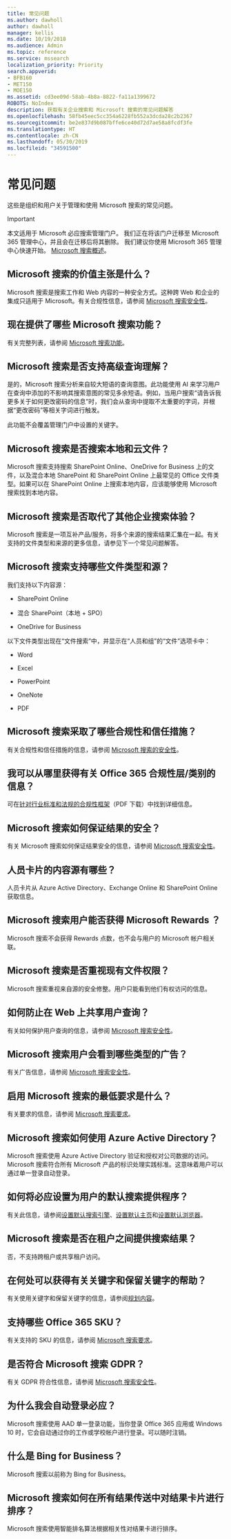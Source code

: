```yaml
---
title: 常见问题
ms.author: dawholl
author: dawholl
manager: kellis
ms.date: 10/19/2018
ms.audience: Admin
ms.topic: reference
ms.service: mssearch
localization_priority: Priority
search.appverid:
- BFB160
- MET150
- MOE150
ms.assetid: cd3ee09d-58ab-4b8a-8822-fa11a1399672
ROBOTS: NoIndex
description: 获取有关企业搜索和 Microsoft 搜索的常见问题解答
ms.openlocfilehash: 58fb45eec5cc354a6228fb552a3dcda28c2b2367
ms.sourcegitcommit: be2e837d9b087bffe6ce40d72d7ae58a8fcdf3fe
ms.translationtype: HT
ms.contentlocale: zh-CN
ms.lasthandoff: 05/30/2019
ms.locfileid: "34591500"
---
```

# <a name="faqs"></a>常见问题

这些是组织和用户关于管理和使用 Microsoft 搜索的常见问题。

> [!IMPORTANT]
> 本文适用于 Microsoft 必应搜索管理门户。 我们正在将该门户迁移至 Microsoft 365 管理中心，并且会在迁移后将其删除。 我们建议你使用 Microsoft 365 管理中心快速开始。 [Microsoft 搜索概述](overview-microsoft-search.md)。
  
## <a name="whats-the-value-proposition-for-microsoft-search"></a>Microsoft 搜索的价值主张是什么？

Microsoft 搜索是搜索工作和 Web 内容的一种安全方式。这种跨 Web 和企业的集成只适用于 Microsoft。有关合规性信息，请参阅 [Microsoft 搜索安全性](security.md)。
  
## <a name="what-microsoft-search-features-are-available-now"></a>现在提供了哪些 Microsoft 搜索功能？

有关完整列表，请参阅 [Microsoft 搜索功能](features.md)。
  
## <a name="does-microsoft-search-support-advanced-query-understanding"></a>Microsoft 搜索是否支持高级查询理解？

是的，Microsoft 搜索分析来自较大短语的查询意图。此功能使用 AI 来学习用户在查询中添加的不影响其搜索意图的常见多余短语。例如，当用户搜索“请告诉我更多关于如何更改密码的信息”时，我们会从查询中提取不太重要的字词，并根据“更改密码”等相关字词进行触发。
  
此功能不会覆盖管理门户中设置的关键字。
  
## <a name="does-microsoft-search-search-for-files-on-premises-as-well-as-the-cloud"></a>Microsoft 搜索是否搜索本地和云文件？

Microsoft 搜索支持搜索 SharePoint Online、OneDrive for Business 上的文件，以及混合本地 SharePoint 和 SharePoint Online 上最常见的 Office 文件类型。如果可以在 SharePoint Online 上搜索本地内容，应该能够使用 Microsoft 搜索找到本地内容。 
  
## <a name="does-microsoft-search-replace-other-enterprise-search-experiences"></a>Microsoft 搜索是否取代了其他企业搜索体验？

Microsoft 搜索是一项互补产品/服务，将多个来源的搜索结果汇集在一起。有关支持的文件类型和来源的更多信息，请参见下一个常见问题解答。
  
## <a name="what-file-types-and-sources-does-microsoft-search-support"></a>Microsoft 搜索支持哪些文件类型和源？

我们支持以下内容源：
  
- SharePoint Online
    
- 混合 SharePoint（本地 + SPO）
    
- OneDrive for Business
    
以下文件类型出现在“文件搜索”中，并显示在“人员和组”的“文件”选项卡中：
  
- Word
    
- Excel
    
- PowerPoint
    
- OneNote
    
- PDF
    
## <a name="what-compliance-and-trust-measures-are-in-place-for-microsoft-search"></a>Microsoft 搜索采取了哪些合规性和信任措施？

有关合规性和信任措施的信息，请参阅 [Microsoft 搜索的安全性](security.md)。
  
## <a name="where-can-i-get-info-about-office-365-compliance-tierscategories"></a>我可以从哪里获得有关 Office 365 合规性层/类别的信息？

可在[针对行业标准和法规的合规性框架](https://download.microsoft.com/download/B/2/7/B27B3EF3-8849-4C18-8BA4-5AD755728620/Compliance%20Framework_customer%20guidance.pdf)（PDF 下载）中找到详细信息。 
  
## <a name="how-does-microsoft-search-keep-results-secure"></a>Microsoft 搜索如何保证结果的安全？

有关 Microsoft 搜索如何保证结果安全的信息，请参阅 [Microsoft 搜索安全性](security.md)。
  
## <a name="what-are-the-content-sources-for-the-people-card"></a>人员卡片的内容源有哪些？

人员卡片从 Azure Active Directory、Exchange Online 和 SharePoint Online 获取信息。
  
## <a name="do-microsoft-search-users-earn-microsoft-rewards"></a>Microsoft 搜索用户能否获得 Microsoft Rewards ？

Microsoft 搜索不会获得 Rewards 点数，也不会与用户的 Microsoft 帐户相关联。
  
## <a name="does-microsoft-search-respect-existing-file-permissions"></a>Microsoft 搜索是否重视现有文件权限？

Microsoft 搜索重视来自源的安全修整。用户只能看到他们有权访问的信息。
  
## <a name="how-are-user-queries-protected-from-sharing-on-the-web"></a>如何防止在 Web 上共享用户查询？

有关如何保护用户查询的信息，请参阅 [Microsoft 搜索安全性](security.md)。
  
## <a name="what-types-of-advertising-do-microsoft-search-users-see"></a>Microsoft 搜索用户会看到哪些类型的广告？

有关广告信息，请参阅 [Microsoft 搜索安全性](security.md)。
  
## <a name="what-are-the-minimum-requirements-to-enable-microsoft-search"></a>启用 Microsoft 搜索的最低要求是什么？

有关要求的信息，请参阅 [Microsoft 搜索要求](requirements.md)。
  
## <a name="how-does-microsoft-search-use-azure-active-directory"></a>Microsoft 搜索如何使用 Azure Active Directory？

Microsoft 搜索使用 Azure Active Directory 验证和授权对公司数据的访问。Microsoft 搜索符合所有 Microsoft 产品的标识处理实践标准。这意味着用户可以通过单一登录自动登录。 
  
## <a name="how-do-i-set-bing-as-the-default-search-provider-for-my-users"></a>如何将必应设置为用户的默认搜索提供程序？

有关此信息，请参阅[设置默认搜索引擎](set-default-search-engine.md)、[设置默认主页](set-default-homepage.md)和[设置默认浏览器](set-default-browser.md)。
  
## <a name="does-microsoft-search-provide-search-results-across-tenants"></a>Microsoft 搜索是否在租户之间提供搜索结果？

否，不支持跨租户或共享租户访问。 
  
## <a name="where-can-i-get-help-with-keywords-and-reserved-keywords"></a>在何处可以获得有关关键字和保留关键字的帮助？

有关使用关键字和保留关键字的信息，请参阅[规划内容](plan-your-content.md)。
  
## <a name="which-office-365-skus-are-supported"></a>支持哪些 Office 365 SKU？

有关支持的 SKU 的信息，请参阅 [Microsoft 搜索要求](requirements.md)。
  
## <a name="is-microsoft-search-gdpr-compliant"></a>是否符合 Microsoft 搜索 GDPR？

有关 GDPR 符合性信息，请参阅 [Microsoft 搜索安全性](security.md)。
  
## <a name="why-am-i-signed-into-bing-automatically"></a>为什么我会自动登录必应？

Microsoft 搜索使用 AAD 单一登录功能，当你登录 Office 365 应用或 Windows 10 时，它会自动通过你的工作或学校帐户进行登录。可以随时注销。
  
## <a name="what-is-bing-for-business"></a>什么是 Bing for Business？

Microsoft 搜索以前称为 Bing for Business。
  
## <a name="how-does-microsoft-search-order-result-cards-in-the-all-results-carousel"></a>Microsoft 搜索如何在所有结果传送中对结果卡片进行排序？

Microsoft 搜索使用智能排名算法根据相关性对结果卡进行排序。

  

